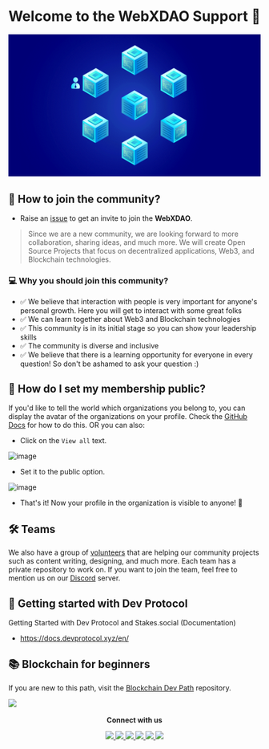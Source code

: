 <!-- markdownlint-disable-next-line -->
<h1 align="center"> Welcome to the WebXDAO Support 🎉</h1>

![Banner](/assets/blockchain.gif)

## 🤔 How to join the community?

- Raise an [issue](https://github.com/WebXDAO/start-here/issues/new?assignees=&labels=github-invitation&template=invitation.yml&title=Please+invite+me+to+the+community) to get an invite to join the **WebXDAO**.

> Since we are a new community, we are looking forward to more collaboration, sharing ideas, and much more. We will create Open Source Projects that focus on decentralized applications, Web3, and Blockchain technologies.

### 💻 Why you should join this community?

- ✅ We believe that interaction with people is very important for anyone's personal growth. Here you will get to interact with some great folks
- ✅ We can learn together about Web3 and Blockchain technologies
- ✅ This community is in its initial stage so you can show your leadership skills
- ✅ The community is diverse and inclusive
- ✅ We believe that there is a learning opportunity for everyone in every question! So don't be ashamed to ask your question :)

## 🎤 How do I set my membership public?

If you'd like to tell the world which organizations you belong to, you can display the avatar of the organizations on your profile. Check the [GitHub Docs](https://docs.github.com/en/github/setting-up-and-managing-your-github-user-account/managing-your-membership-in-organizations/publicizing-or-hiding-organization-membership) for how to do this. OR you can also:

- Click on the `View all` text.

![image](https://user-images.githubusercontent.com/51391473/133660173-8b63685c-8e7f-48dc-8a7e-e97335941137.png)

- Set it to the public option.

![image](https://user-images.githubusercontent.com/51391473/133660356-65cd3131-ed6e-4d1e-9bcd-cf6412b76662.png)

- That's it! Now your profile in the organization is visible to anyone! 🎉
  
## 🛠 Teams

We also have a group of [volunteers](https://github.com/orgs/WebXDAO/teams) that are helping our community projects such as content writing, designing, and much more. Each team has a private repository to work on. If you want to join the team, feel free to mention us on our [Discord](https://discord.gg/TSRwqx4K2v) server.

## 🚀 Getting started with Dev Protocol

Getting Started with Dev Protocol and Stakes.social (Documentation)

- <https://docs.devprotocol.xyz/en/>

## 📚 Blockchain for beginners

If you are new to this path, visit the [Blockchain Dev Path](https://github.com/WebXDAO/blockchain-dev-path) repository.

<img src="https://user-images.githubusercontent.com/73097560/115834477-dbab4500-a447-11eb-908a-139a6edaec5c.gif">
<p align="center"><strong>Connect with us</strong></p>
<p align="center">
</a>
<a href="https://www.instagram.com/web3community/">
   <img src="https://img.shields.io/badge/Instagram-E4405F?style=for-the-badge&logo=instagram&logoColor=white" target="_blank" />
</a>
<a href="https://www.linkedin.com/company/web3community/">
  <img src="https://img.shields.io/badge/LinkedIn-0077B5?style=for-the-badge&logo=linkedin&logoColor=white" target="_blank" />  
</a>
<a href="https://dsc.gg/web3community">
   <img src="https://img.shields.io/discord/835424705410236427?logo=discord&style=for-the-badge&colorB=5865F2" target="_blank" />
</a>
<a href="https://twitter.com/web3community">
   <img src="https://img.shields.io/badge/Twitter-1DA1F2?style=for-the-badge&logo=twitter&logoColor=white" target="_blank" />
</a>
<a href="mailto:web3opensourcecommunity@gmail.com">
  <img src="https://img.shields.io/badge/Gmail-D14836?style=for-the-badge&logo=gmail&logoColor=white"/>
</a>
<a href="https://github.com/web3community">
   <img src="https://img.shields.io/badge/GitHub-100000?style=for-the-badge&logo=github&logoColor=white" target="_blank" />
</a>
</p>
